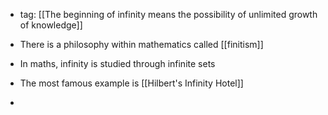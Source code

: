 - tag: [[The beginning of infinity means the possibility of unlimited growth of knowledge]]

- There is a philosophy within mathematics called [[finitism]]

- In maths, infinity is studied through infinite sets
- The most famous example is [[Hilbert's Infinity Hotel]]
- 